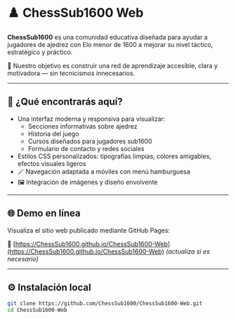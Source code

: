 # ♟️ ChessSub1600 Web

**ChessSub1600** es una comunidad educativa diseñada para ayudar a jugadores de ajedrez con Elo menor de 1600 a mejorar su nivel táctico, estratégico y práctico.

🎯 Nuestro objetivo es construir una red de aprendizaje accesible, clara y motivadora — sin tecnicismos innecesarios.

---

## 🧠 ¿Qué encontrarás aquí?

- Una interfaz moderna y responsiva para visualizar:
  - Secciones informativas sobre ajedrez
  - Historia del juego
  - Cursos diseñados para jugadores sub1600
  - Formulario de contacto y redes sociales
- Estilos CSS personalizados: tipografías limpias, colores amigables, efectos visuales ligeros
- 🪄 Navegación adaptada a móviles con menú hamburguesa
- 🖼️ Integración de imágenes y diseño envolvente

---

## 🌐 Demo en línea

Visualiza el sitio web publicado mediante GitHub Pages:

📌 [https://ChessSub1600.github.io/ChessSub1600-Web](https://ChessSub1600.github.io/ChessSub1600-Web) *(actualiza si es necesario)*

---

## ⚙️ Instalación local

```bash
git clone https://github.com/ChessSub1600/ChessSub1600-Web.git
cd ChessSub1600-Web